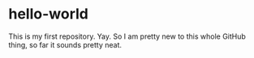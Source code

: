 # hello-world
This is my first repository. Yay.
So I am pretty new to this whole GitHub thing, so far it sounds pretty neat.

